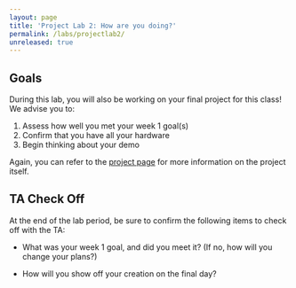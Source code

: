 ```yaml
---
layout: page
title: 'Project Lab 2: How are you doing?'
permalink: /labs/projectlab2/
unreleased: true
---
```


## Goals

During this lab, you will also be working on your final project for this class! We advise you to:

1. Assess how well you met your week 1 goal(s)
2. Confirm that you have all your hardware
3. Begin thinking about your demo

Again, you can refer to the [project page](/assignments/project) for more information on the project itself.

## TA Check Off

At the end of the lab period, be sure to confirm the following items to check off with the TA:

* What was your week 1 goal, and did you meet it? (If no, how will you change your plans?)

* How will you show off your creation on the final day?
